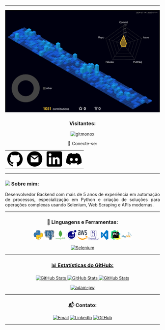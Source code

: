 -----
<div align="center">
  <img alt="Header" src="https://github.com/gitmonox/gitmonox/blob/main/profile-3d-contrib/profile-night-view.svg"/>
</div>

<div align="center">
<p align="right"><h3>Visitantes: </h3> <img src="https://komarev.com/ghpvc/?username=gitmonox&label=Profile%20views&color=0e75b6&style=flat"
    alt="gitmonox" /> 
  </p>
  
🌟 Conecte-se:

<table>
<tr>
<td><a href="https://github.com/gitmonox" target="_blank"><img src="https://github.com/gitmonox/gitmonox/blob/main/img/github.png?raw=true" width="50px" height="50px"/></a></td>
<td><a href="mailto:brunotangerino03@gmail.com" target="_blank"><img src="https://github.com/gitmonox/gitmonox/blob/main/img/gmail.png?raw=true" width="50px" height="50px"/></a></td>
<td><a href="https://www.linkedin.com/in/bruno-tangerino/" target="_blank"><img src="https://github.com/gitmonox/gitmonox/blob/main/img/linkedin.png?raw=true" width="50px" height="50px"/></a></td>
<td><a href="https://discordapp.com/users/688016126247960594" target="_blank"><img src="https://github.com/gitmonox/gitmonox/blob/main/img/discord.png?raw=true" width="50px" height="50px"/></a></td>
</tr>
</table>

</div>

-----

### <img height="20" src="https://raw.githubusercontent.com/innng/innng/master/assets/soulgem-sayaka.gif"/> Sobre mim:

<div align="justify">
Desenvolvedor Backend com mais de 5 anos de experiência em automação de processos, especialização em Python e criação de soluções para operações complexas usando Selenium, Web Scraping e APIs modernas. 
</div>

-----

<div align="center">

### 🔧 Linguagens e Ferramentas:
<code><a href="https://www.python.org/" target="_blank"><img width="32" height="32" src="https://github.com/gitmonox/gitmonox/blob/main/img/python.png"/></a></code>
<code><a href="https://www.postgresql.org/" target="_blank"><img width="32" height="32" src="https://github.com/gitmonox/gitmonox/blob/main/img/postgresql.png"/></a></code>
<code><a href="https://www.mongodb.com/pt-br" target="_blank"><img width="32" height="32" src="https://github.com/gitmonox/gitmonox/blob/main/img/mongodb.png"/></a></code>
<code><a href="https://www.lua.org/" target="_blank"><img width="32" height="32" src="https://github.com/gitmonox/gitmonox/blob/main/img/lua.png"/></a></code>
<code><a href="https://aws.amazon.com/pt/" target="_blank"><img width="32" height="32" src="https://github.com/gitmonox/gitmonox/blob/main/img/aws.svg"/></a></code>
<code><a href="https://www.heroku.com/" target="_blank"><img width="32" height="32" src="https://github.com/gitmonox/gitmonox/blob/main/img/heroku.png"/></a></code>
<code><a href="https://code.visualstudio.com/" target="_blank"><img width="32" height="32" src="https://github.com/gitmonox/gitmonox/blob/main/img/vs.png"/></a></code>
<code><a href="https://www.jetbrains.com/pt-br/pycharm/download/" target="_blank"><img width="32" height="32" src="https://github.com/gitmonox/gitmonox/blob/main/img/pc.png"/></a></code>
<a href="https://www.mysql.com/" target="_blank" rel="noreferrer"> <img src="https://raw.githubusercontent.com/devicons/devicon/master/icons/mysql/mysql-original-wordmark.svg" alt="mysql" width="32" height="32" />

![Selenium](https://img.shields.io/badge/-selenium-%43B02A?style=for-the-badge&logo=selenium&logoColor=white)

</div>

-----

<div align="center">

### 📊 Estatísticas do GitHub:
<img alt="GitHub Stats" width="420px" src="http://github-profile-summary-cards.vercel.app/api/cards/profile-details?username=gitmonox&theme=github_dark"/>
<img alt="GitHub Stats" width="200px" src="http://github-profile-summary-cards.vercel.app/api/cards/stats?username=gitmonox&theme=github_dark"/>
<img alt="GitHub Stats" width="200px" src="http://github-profile-summary-cards.vercel.app/api/cards/productive-time?username=gitmonox&theme=github_dark&utcOffset=-3"/>
<p align="center"> <a href="https://github.com/ryo-ma/github-profile-trophy"> <img src="https://github-profile-trophy.vercel.app/?username=gitmonox&theme=darkhub" alt="adam-pw" /></a> </p>

</div>

-----

<div align="center">

### 📬 Contato:
[![Email](https://img.shields.io/badge/Email-brunotangerino03%40gmail.com-red?style=for-the-badge)](mailto:brunotangerino03@gmail.com)
[![LinkedIn](https://img.shields.io/badge/LinkedIn-Bruno_Tangerino-blue?style=for-the-badge)](https://www.linkedin.com/in/bruno-tangerino/)
[![GitHub](https://img.shields.io/badge/GitHub-Gitmonox-blue?style=for-the-badge)](https://github.com/gitmonox)

</div>

-----
